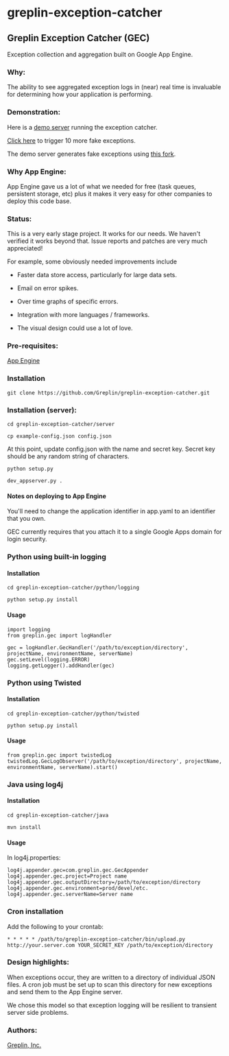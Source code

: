 greplin-exception-catcher
=====================

Greplin Exception Catcher (GEC)
----------------------------

Exception collection and aggregation built on Google App Engine.


### Why:

The ability to see aggregated exception logs in (near) real time is invaluable for determining how your application is
performing.


### Demonstration:

Here is a [demo server](http://gecdemo.appspot.com) running the exception catcher.

[Click here](http:/gecdemo.appspot.com/error) to trigger 10 more fake exceptions.

The demo server generates fake exceptions using [this fork](http://github.com/robbywalker/greplin-exception-catcher).


### Why App Engine:

App Engine gave us a lot of what we needed for free (task queues, persistent storage, etc) plus it makes it very easy
for other companies to deploy this code base.


### Status:

This is a very early stage project.  It works for our needs.  We haven't verified it works beyond that.  Issue reports
and patches are very much appreciated!

For example, some obviously needed improvements include

* Faster data store access, particularly for large data sets.

* Email on error spikes.

* Over time graphs of specific errors.

* Integration with more languages / frameworks.

* The visual design could use a lot of love.


### Pre-requisites:

[App Engine](http://code.google.com/appengine/)


### Installation

    git clone https://github.com/Greplin/greplin-exception-catcher.git


### Installation (server):

    cd greplin-exception-catcher/server

    cp example-config.json config.json

At this point, update config.json with the name and secret key.  Secret key should be any random string of characters.

    python setup.py

    dev_appserver.py .

#### Notes on deploying to App Engine

You'll need to change the application identifier in app.yaml to an identifier that you own.

GEC currently requires that you attach it to a single Google Apps domain for login security.


### Python using built-in logging

#### Installation

    cd greplin-exception-catcher/python/logging

    python setup.py install


#### Usage

    import logging
    from greplin.gec import logHandler

    gec = logHandler.GecHandler('/path/to/exception/directory', projectName, environmentName, serverName)
    gec.setLevel(logging.ERROR)
    logging.getLogger().addHandler(gec)



### Python using Twisted

#### Installation

    cd greplin-exception-catcher/python/twisted

    python setup.py install

#### Usage

    from greplin.gec import twistedLog
    twistedLog.GecLogObserver('/path/to/exception/directory', projectName, environmentName, serverName).start()


### Java using log4j

#### Installation

    cd greplin-exception-catcher/java

    mvn install

#### Usage

In log4j.properties:

    log4j.appender.gec=com.greplin.gec.GecAppender
    log4j.appender.gec.project=Project name
    log4j.appender.gec.outputDirectory=/path/to/exception/directory
    log4j.appender.gec.environment=prod/devel/etc.
    log4j.appender.gec.serverName=Server name


### Cron installation

Add the following to your crontab:

    * * * * * /path/to/greplin-exception-catcher/bin/upload.py http://your.server.com YOUR_SECRET_KEY /path/to/exception/directory


### Design highlights:

When exceptions occur, they are written to a directory of individual JSON files.  A cron job must be set up
to scan this directory for new exceptions and send them to the App Engine server.

We chose this model so that exception logging will be resilient to transient server side problems.


### Authors:

[Greplin, Inc.](http://www.greplin.com)

